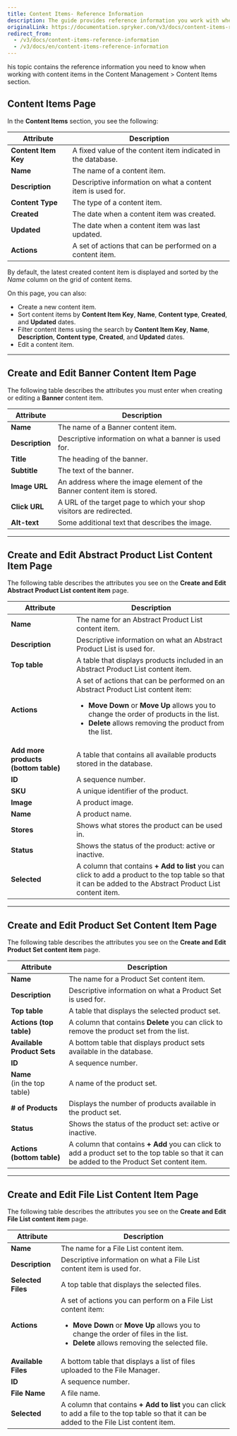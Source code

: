 ```yaml
---
title: Content Items- Reference Information
description: The guide provides reference information you work with when creating, updating and viewing content items in the Back Office.
originalLink: https://documentation.spryker.com/v3/docs/content-items-reference-information
redirect_from:
  - /v3/docs/content-items-reference-information
  - /v3/docs/en/content-items-reference-information
---
```


his topic contains the reference information you need to know when working with content items in the Content Management > Content Items section.

## Content Items Page
In the **Content Items** section, you see the following:

| Attribute | Description |
| --- | --- |
| **Content Item Key** | A fixed value of the content item indicated in the database. |
|**Name**  | The name of a content item. |
| **Description** |Descriptive information on what a content item is used for.  |
| **Content Type** | The type of a content item. |
| **Created** | The date when a content item was created. |
| **Updated** | The date when a content item was last updated.|
| **Actions** | A set of actions that can be performed on a content item. |

By default, the latest created content item is displayed and sorted by the _Name_ column on the grid of content items.

On this page, you can also:

* Create a new content item.
* Sort content items by **Content Item Key**, **Name**, **Content type**, **Created**, and **Updated** dates.
* Filter content items using the search by **Content Item Key**, **Name**, **Description**, **Content type**, **Created**, and **Updated** dates.
* Edit a content item.

***
## Create and Edit Banner Content Item Page
The following table describes the attributes you must enter when creating or editing a **Banner** content item.

| Attribute | Description |
| --- | --- |
| **Name** | The name of a Banner content item. |
|**Description**  |Descriptive information on what a banner is used for.  |
| **Title** |  The heading of the banner.|
|  **Subtitle**| The text of the banner. |
|**Image URL** |An address where the image element of the Banner content item is stored.  |
| **Click URL** | A URL of the target page to which your shop visitors are redirected. |
| **Alt-text** | Some additional text that describes the image. |
***

## Create and Edit Abstract Product List Content Item Page
The following table describes the attributes you see on the **Create and Edit Abstract Product List content item** page.

| Attribute | Description |
| --- | --- |
| **Name** | The name for an Abstract Product List content item. |
| **Description** | Descriptive information on what an Abstract Product List is used for. |
| **Top table** |  A table that displays products included in an Abstract Product List content item.|
| **Actions** | A set of actions that can be performed on an Abstract Product List content item:<ul><li>**Move Down** or **Move Up** allows you to change the order of products in the list.</li><li>**Delete** allows removing the product from the list.</li></ul>|
| **Add more products (bottom table)**  | A table that contains all available products stored in the database. |
| **ID** | A sequence number. |
| **SKU** | A unique identifier of the product. |
| **Image** | A product image. |
| **Name** |  A product name.|
| **Stores** | Shows what stores the product can be used in. |
| **Status** |  Shows the status of the product: active or inactive. |
|**Selected** | A column that contains **+ Add to list** you can click to add a product to the top table so that it can be added to the Abstract Product List content item.|
***
## Create and Edit Product Set Content Item Page
The following table describes the attributes you see on the **Create and Edit Product Set content item** page.

| Attribute | Description |
| --- | --- |
| **Name** | The name for a Product Set content item. |
|  **Description**|Descriptive information on what a Product Set is used for.  |
| **Top table** |A table that displays the selected product set.  |
| **Actions (top table)**| A column that contains **Delete** you can click to remove the product set from the list. |
| **Available Product Sets** |  A bottom table that displays product sets available in the database.|
|**ID**  | A sequence number. |
|  **Name** </br>(in the top table) |A name of the product set. |
| **# of Products** | Displays the number of products available in the product set. |
|**Status**  | Shows the status of the product set: active or inactive. |
|**Actions (bottom table)**  |A column that contains **+ Add** you can click to add a product set to the top table so that it can be added to the Product Set content item. |
***
## Create and Edit File List Content Item Page
The following table describes the attributes you see on the **Create and Edit File List content item** page.

| Attribute | Description |
| --- | --- |
| **Name** | The name for a File List content item. |
| **Description** | Descriptive information on what a File List content item is used for. |
| **Selected Files** | A top table that displays the selected files. |
| **Actions** | A set of actions you can perform on a File List content item:<ul><li>**Move Down** or **Move Up** allows you to change the order of files in the list. </li><li>**Delete** allows removing the selected file.</li></ul> |
| **Available Files** | A bottom table that displays a list of files uploaded to the File Manager. |
| **ID** | A sequence number. |
| **File Name** |A file name.  |
| **Selected** | A column that contains **+ Add to list** you can click to add a file to the top table so that it can be added to the File List content item. |
